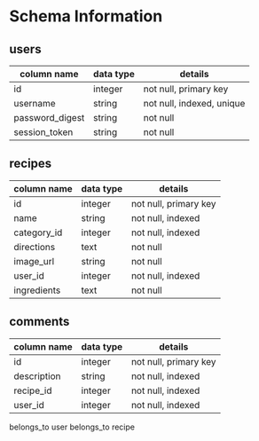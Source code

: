 # Schema Information

## users
column name      | data type | details
-----------------|-----------|--------
id               | integer   | not null, primary key
username         | string    | not null, indexed, unique
password_digest  | string    | not null
session_token    | string    | not null

## recipes
column name      | data type | details
-----------------|-----------|--------
id               | integer   | not null, primary key
name             | string    | not null, indexed
category_id      | integer   | not null, indexed
directions       | text      | not null
image_url        | string    | not null
user_id          | integer   | not null, indexed
ingredients       |text       | not null

## comments
column name      | data type | details
-----------------|-----------|--------
id               | integer   | not null, primary key
description      | string    | not null, indexed
recipe_id        | integer   | not null, indexed
user_id          | integer   | not null, indexed

belongs_to user
belongs_to recipe
